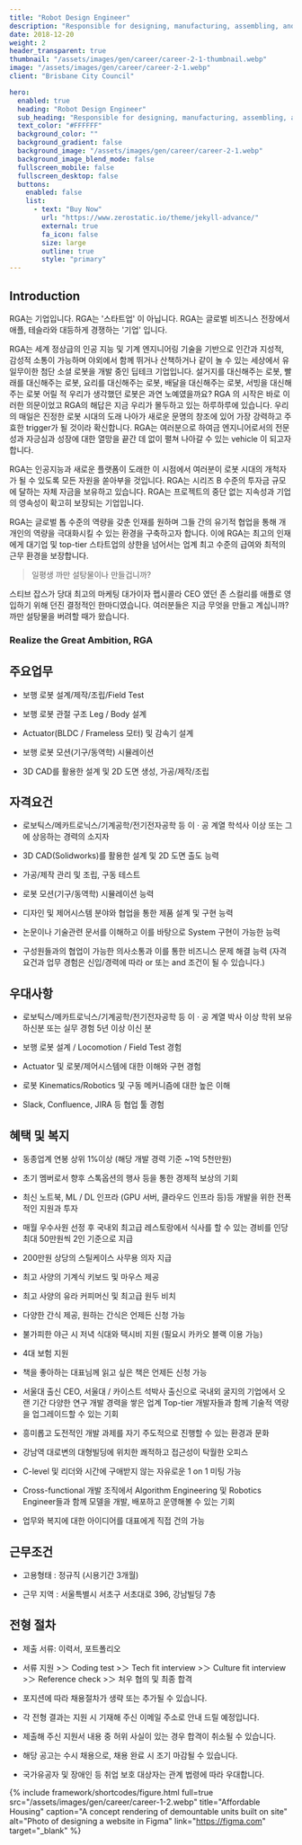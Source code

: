 ```yaml
---
title: "Robot Design Engineer"
description: "Responsible for designing, manufacturing, assembling, and field testing of robots to enable natural walking"
date: 2018-12-20
weight: 2
header_transparent: true
thumbnail: "/assets/images/gen/career/career-2-1-thumbnail.webp"
image: "/assets/images/gen/career/career-2-1.webp"
client: "Brisbane City Council"

hero:
  enabled: true
  heading: "Robot Design Engineer"
  sub_heading: "Responsible for designing, manufacturing, assembling, and field testing of robots to enable natural walking"
  text_color: "#FFFFFF"
  background_color: ""
  background_gradient: false
  background_image: "/assets/images/gen/career/career-2-1.webp"
  background_image_blend_mode: false
  fullscreen_mobile: false
  fullscreen_desktop: false
  buttons:
    enabled: false
    list:
      - text: "Buy Now"
        url: "https://www.zerostatic.io/theme/jekyll-advance/"
        external: true
        fa_icon: false
        size: large
        outline: true
        style: "primary"
---
```


## Introduction
RGA는 기업입니다.
RGA는 '스타트업' 이 아닙니다.
RGA는 글로벌 비즈니스 전장에서 애플, 테슬라와 대등하게 경쟁하는 '기업' 입니다.

RGA는 세계 정상급의 인공 지능 및 기계 엔지니어링 기술을 기반으로 인간과 지성적, 감성적 소통이 가능하며 야외에서 함께 뛰거나 산책하거나 같이 놀 수 있는 세상에서 유일무이한 첨단 소셜 로봇을 개발 중인 딥테크 기업입니다.
설거지를 대신해주는 로봇, 빨래를 대신해주는 로봇, 요리를 대신해주는 로봇, 배달을 대신해주는 로봇, 서빙을 대신해주는 로봇
어릴 적 우리가 생각했던 로봇은 과연 노예였을까요?
RGA 의 시작은 바로 이러한 의문이었고 RGA의 해답은 지금 우리가 몰두하고 있는 하루하루에 있습니다.
우리의 매일은 진정한 로봇 시대의 도래 나아가 새로운 문명의 창조에 있어 가장 강력하고 주효한 trigger가 될 것이라 확신합니다. 
RGA는 여러분으로 하여금 엔지니어로서의 전문성과 자긍심과 성장에 대한 열망을 끝간 데 없이 펼쳐 나아갈 수 있는 vehicle 이 되고자 합니다.

RGA는 인공지능과 새로운 플랫폼이 도래한 이 시점에서 여러분이 로봇 시대의 개척자가 될 수 있도록 모든 자원을 쏟아부을 것입니다.
RGA는 시리즈 B 수준의 투자금 규모에 달하는 자체 자금을 보유하고 있습니다. 
RGA는 프로젝트의 중단 없는 지속성과 기업의 영속성이 확고히 보장되는 기업입니다.

RGA는 글로벌 톱 수준의 역량을 갖춘 인재를 원하며 그들 간의 유기적 협업을 통해 개개인의 역량을 극대화시킬 수 있는 환경을 구축하고자 합니다. 
이에 RGA는 최고의 인재에게 대기업 및 top-tier 스타트업의 상한을 넘어서는 업계 최고 수준의 급여와 최적의 근무 환경을 보장합니다.

> 일평생 까만 설탕물이나 만들겁니까?

스티브 잡스가 당대 최고의 마케팅 대가이자 펩시콜라 CEO 였던 존 스컬리를 애플로 영입하기 위해 던진 결정적인 한마디였습니다.
여러분들은 지금 무엇을 만들고 계십니까?
까만 설탕물을 버려할 때가 왔습니다. 

### Realize the Great Ambition, RGA

## 주요업무
- 보행 로봇 설계/제작/조립/Field Test

- 보행 로봇 관절 구조 Leg / Body 설계

- Actuator(BLDC / Frameless 모터) 및 감속기 설계

- 보행 로봇 모션(기구/동역학) 시뮬레이션

- 3D CAD를 활용한 설계 및 2D 도면 생성, 가공/제작/조립

## 자격요건
- 로보틱스/메카트로닉스/기계공학/전기전자공학 등 이 · 공 계열 학석사 이상 또는 그에 상응하는 경력의 소지자

- 3D CAD(Solidworks)를 활용한 설계 및 2D 도면 출도 능력

- 가공/제작 관리 및 조립, 구동 테스트

- 로봇 모션(기구/동역학) 시뮬레이션 능력

- 디자인 및 제어시스템 분야와 협업을 통한 제품 설계 및 구현 능력

- 논문이나 기술관련 문서를 이해하고 이를 바탕으로 System 구현이 가능한 능력

- 구성원들과의 협업이 가능한 의사소통과 이를 통한 비즈니스 문제 해결 능력
  (자격요건과 업무 경험은 신입/경력에 따라 or 또는 and 조건이 될 수 있습니다.)

## 우대사항
- 로보틱스/메카트로닉스/기계공학/전기전자공학 등 이 · 공 계열 박사 이상 학위 보유하신분  또는 실무 경험 5년 이상 이신 분

- 보행 로봇 설계 / Locomotion / Field Test 경험

- Actuator 및 로봇/제어시스템에 대한 이해와 구현 경험

- 로봇 Kinematics/Robotics 및 구동 메커니즘에 대한 높은 이해

- Slack, Confluence, JIRA 등 협업 툴 경험


## 혜택 및 복지
- 동종업계 연봉 상위 1%이상 (해당 개발 경력 기준 ~1억 5천만원)

- 초기 멤버로서 향후 스톡옵션의 행사 등을 통한 경제적 보상의 기회

- 최신 노트북, ML / DL 인프라 (GPU 서버, 클라우드 인프라 등)등 개발을 위한 전폭적인 지원과 투자

- 매월 우수사원 선정 후 국내외 최고급 레스토랑에서 식사를 할 수 있는 경비를 인당 최대 50만원씩 2인 기준으로 지급

- 200만원 상당의 스틸케이스 사무용 의자 지급

- 최고 사양의 기계식 키보드 및 마우스 제공

- 최고 사양의 유라 커피머신 및 최고급 원두 비치

- 다양한 간식 제공, 원하는 간식은 언제든 신청 가능

- 불가피한 야근 시 저녁 식대와 택시비 지원 (필요시 카카오 블랙 이용 가능)

- 4대 보험 지원

- 책을 좋아하는 대표님께 읽고 싶은 책은 언제든 신청 가능 

- 서울대 출신 CEO, 서울대 / 카이스트 석박사 출신으로 국내외 굴지의 기업에서 오랜 기간 다양한 연구 개발 경력을 쌓은 업계 Top-tier 개발자들과 함께 기술적 역량을 업그레이드할 수 있는 기회

- 흥미롭고 도전적인 개발 과제를 자기 주도적으로 진행할 수 있는 환경과 문화

- 강남역 대로변의 대형빌딩에 위치한 쾌적하고 접근성이 탁월한 오피스

- C-level 및 리더와 시간에 구애받지 않는 자유로운 1 on 1 미팅 가능

- Cross-functional 개발 조직에서 Algorithm Engineering 및 Robotics Engineer들과 함께 모델을 개발, 배포하고 운영해볼 수 있는 기회 

- 업무와 복지에 대한 아이디어를 대표에게 직접 건의 가능


## 근무조건

- 고용형태 : 정규직 (시용기간 3개월)

- 근무 지역 : 서울특별시 서초구 서초대로 396, 강남빌딩 7층


## 전형 절차
- 제출 서류: 이력서, 포트폴리오

- 서류 지원 >＞ Coding test >＞ Tech fit interview >＞ Culture fit interview >＞ Reference check >＞ 처우 협의 및 최종 합격

- 포지션에 따라 채용절차가 생략 또는 추가될 수 있습니다.

- 각 전형 결과는 지원 시 기재해 주신 이메일 주소로 안내 드릴 예정입니다.

- 제출해 주신 지원서 내용 중 허위 사실이 있는 경우 합격이 취소될 수 있습니다.

- 해당 공고는 수시 채용으로, 채용 완료 시 조기 마감될 수 있습니다.

- 국가유공자 및 장애인 등 취업 보호 대상자는 관계 법령에 따라 우대합니다.

{% include framework/shortcodes/figure.html full=true src="/assets/images/gen/career/career-1-2.webp" title="Affordable Housing"  caption="A concept rendering of demountable units built on site" alt="Photo of designing a website in Figma" link="https://figma.com" target="_blank" %}
